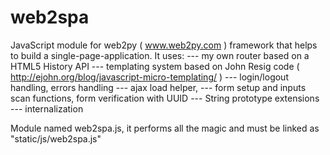 # web2spa

JavaScript module for web2py ( www.web2py.com ) framework that helps to build a single-page-application.
It uses:
---  my own router based on a HTML5 History API
---  templating system based on John Resig code ( http://ejohn.org/blog/javascript-micro-templating/ )
---  login/logout handling, errors handling
---  ajax load helper,
---  form setup and inputs scan functions, form verification with UUID
---  String prototype extensions
---  internalization

Module named web2spa.js, it performs all the magic and must be linked as "static/js/web2spa.js"
